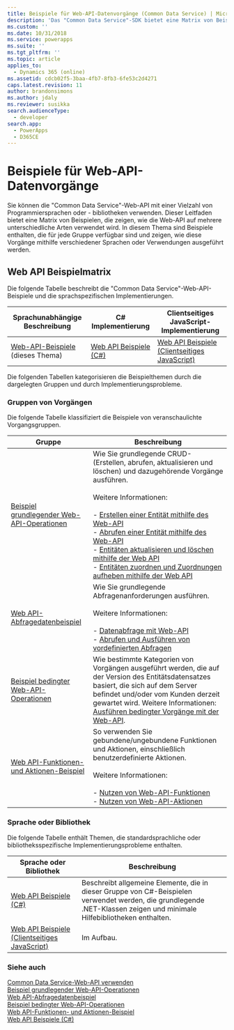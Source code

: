 ```yaml
---
title: Beispiele für Web-API-Datenvorgänge (Common Data Service) | Microsoft Docs
description: 'Das "Common Data Service"-SDK bietet eine Matrix von Beispielen, die zeigen, wie die Web-API auf mehrere unterschiedliche Arten verwendet wird. Sie finden hier die C#- und JavaScript-Implementierungen grundlegender Operationen, Abfragedaten, bedingter Operationen sowie Beispiele für Funktionen und Aktionen'
ms.custom: ''
ms.date: 10/31/2018
ms.service: powerapps
ms.suite: ''
ms.tgt_pltfrm: ''
ms.topic: article
applies_to:
  - Dynamics 365 (online)
ms.assetid: cdcb02f5-3baa-4fb7-8fb3-6fe53c2d4271
caps.latest.revision: 11
author: brandonsimons
ms.author: jdaly
ms.reviewer: susikka
search.audienceType:
  - developer
search.app:
  - PowerApps
  - D365CE
---
```

# <a name="web-api-data-operations-samples"></a>Beispiele für Web-API-Datenvorgänge

Sie können die "Common Data Service"-Web-API mit einer Vielzahl von Programmiersprachen oder - bibliotheken verwenden. Dieser Leitfaden bietet eine Matrix von Beispielen, die zeigen, wie die Web-API auf mehrere unterschiedliche Arten verwendet wird. In diesem Thema sind Beispiele enthalten, die für jede Gruppe verfügbar sind und zeigen, wie diese Vorgänge mithilfe verschiedener Sprachen oder Verwendungen ausgeführt werden.

<!-- TODO:
> [!NOTE]
> With the availability of the new [Xrm.WebApi](../clientapi/reference/xrm-webapi.md) client API methods, we are working on updating the client-side JavaScript samples to use the new client API methods. Check back soon.   -->
  
## <a name="web-api-sample-matrix"></a>Web API Beispielmatrix

Die folgende Tabelle beschreibt die "Common Data Service"-Web-API-Beispiele und die sprachspezifischen Implementierungen.  
  
|Sprachunabhängige Beschreibung|C# Implementierung|Clientseitiges JavaScript-Implementierung|  
|-----------------------------------|------------------------|--------------------------------------------|  
|[Web-API-Beispiele](web-api-samples.md) (dieses Thema)|[Web API Beispiele (C#)](web-api-samples-csharp.md)|[Web API Beispiele (Clientseitiges JavaScript)](web-api-samples-client-side-javascript.md)|  
<!-- TODO:
|[Web API Basic Operations Sample](web-api-basic-operations-sample.md)|[Web API Basic Operations Sample (C#)](samples/basic-operations-csharp.md)|Under construction. See [Xrm.WebApi](../clientapi/reference/xrm-webapi.md)|  
|[Web API Query Data Sample](web-api-query-data-sample.md)|[Web API Query Data Sample (C#)](samples/query-data-csharp.md)|Under construction. See [Xrm.WebApi](../clientapi/reference/xrm-webapi.md)|   
|[Web API Conditional Operations Sample](web-api-conditional-operations-sample.md)|[Web API Conditional Operations Sample (C#)](samples/conditional-operations-csharp.md)|Under construction. See [Xrm.WebApi](../clientapi/reference/xrm-webapi.md)|  
|[Web API Functions and Actions Sample](web-api-functions-actions-sample.md)|[Web API Functions and Actions Sample (C#)](samples/functions-actions-csharp.md)|Under construction. See [Xrm.WebApi](../clientapi/reference/xrm-webapi.md)|  -->
  
 Die folgenden Tabellen kategorisieren die Beispielthemen durch die dargelegten Gruppen und durch Implementierungsprobleme.  
  
### <a name="groups-of-operations"></a>Gruppen von Vorgängen
 
Die folgende Tabelle klassifiziert die Beispiele von veranschaulichte Vorgangsgruppen.  
  
|Gruppe|Beschreibung|  
|-----------|-----------------|  
|[Beispiel grundlegender Web-API-Operationen](web-api-basic-operations-sample.md)|Wie Sie grundlegende CRUD- (Erstellen, abrufen, aktualisieren und löschen) und dazugehörende Vorgänge ausführen.<br /><br /> Weitere Informationen: <br /><br /> -   [Erstellen einer Entität mithilfe des Web-API](create-entity-web-api.md)<br />-   [Abrufen einer Entität mithilfe des Web-API](retrieve-entity-using-web-api.md)<br />-   [Entitäten aktualisieren und löschen mithilfe der Web API](update-delete-entities-using-web-api.md)<br />-   [Entitäten zuordnen und Zuordnungen aufheben mithilfe der Web API](associate-disassociate-entities-using-web-api.md)|  
|[Web API-Abfragedatenbeispiel](web-api-query-data-sample.md)|Wie Sie grundlegende Abfragenanforderungen ausführen.<br /><br /> Weitere Informationen: <br /><br /> -   [Datenabfrage mit Web-API](query-data-web-api.md)<br />-   [Abrufen und Ausführen von vordefinierten Abfragen](retrieve-and-execute-predefined-queries.md)|  
|[Beispiel bedingter Web-API-Operationen](web-api-conditional-operations-sample.md)|Wie bestimmte Kategorien von Vorgängen ausgeführt werden, die auf der Version des Entitätsdatensatzes basiert, die sich auf dem Server befindet und/oder vom Kunden derzeit gewartet wird. Weitere Informationen: [Ausführen bedingter Vorgänge mit der Web-API](perform-conditional-operations-using-web-api.md).|  
|[Web API-Funktionen- und Aktionen-Beispiel](web-api-functions-actions-sample.md)|So verwenden Sie gebundene/ungebundene Funktionen und Aktionen, einschließlich benutzerdefinierte Aktionen.<br /><br /> Weitere Informationen: <br /><br /> -   [Nutzen von Web-API-Funktionen](use-web-api-functions.md)<br />-   [Nutzen von Web-API-Aktionen](use-web-api-actions.md)|  
  
### <a name="language-or-library"></a>Sprache oder Bibliothek
 
Die folgende Tabelle enthält Themen, die standardsprachliche oder bibliotheksspezifische Implementierungsprobleme enthalten.  
  
|Sprache oder Bibliothek|Beschreibung|  
|-------------------------|-----------------|  
|[Web API Beispiele (C#)](web-api-samples-csharp.md)|Beschreibt allgemeine Elemente, die in dieser Gruppe von C#-Beispielen verwendet werden, die grundlegende .NET-Klassen zeigen und minimale Hilfebibliotheken enthalten.|  
|[Web API Beispiele (Clientseitiges JavaScript)](web-api-samples-client-side-javascript.md)|Im Aufbau.|  
  
### <a name="see-also"></a>Siehe auch

[Common Data Service-Web-API verwenden](overview.md)<br />
[Beispiel grundlegender Web-API-Operationen](web-api-basic-operations-sample.md)<br />
[Web API-Abfragedatenbeispiel](web-api-query-data-sample.md)<br />
[Beispiel bedingter Web-API-Operationen](web-api-conditional-operations-sample.md)<br />
[Web API-Funktionen- und Aktionen-Beispiel](web-api-functions-actions-sample.md)<br />
[Web API Beispiele (C#)](web-api-samples-csharp.md)<br />
